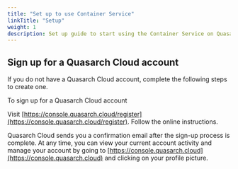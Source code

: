 ```yaml
---
title: "Set up to use Container Service"
linkTitle: "Setup"
weight: 1
description: Set up guide to start using the Container Service on Quasarch Cloud.
---
```


## Sign up for a Quasarch Cloud account

If you do not have a Quasarch Cloud account, complete the following steps to create one.

To sign up for a Quasarch Cloud account

Visit [https://console.quasarch.cloud/register](https://console.quasarch.cloud/register).
Follow the online instructions.

Quasarch Cloud sends you a confirmation email after the sign-up process is complete.
At any time, you can view your current account activity and manage your account by going to [https://console.quasarch.cloud](https://console.quasarch.cloud) and clicking on your profile picture.